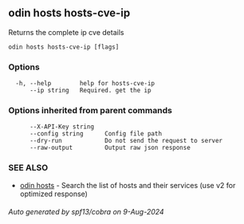 ## odin hosts hosts-cve-ip

Returns the complete ip cve details

```
odin hosts hosts-cve-ip [flags]
```

### Options

```
  -h, --help        help for hosts-cve-ip
      --ip string   Required. get the ip
```

### Options inherited from parent commands

```
      --X-API-Key string   
      --config string      Config file path
      --dry-run            Do not send the request to server
      --raw-output         Output raw json response
```

### SEE ALSO

* [odin hosts](odin_hosts.md)	 - Search the list of hosts and their services (use v2 for optimized response)

###### Auto generated by spf13/cobra on 9-Aug-2024
